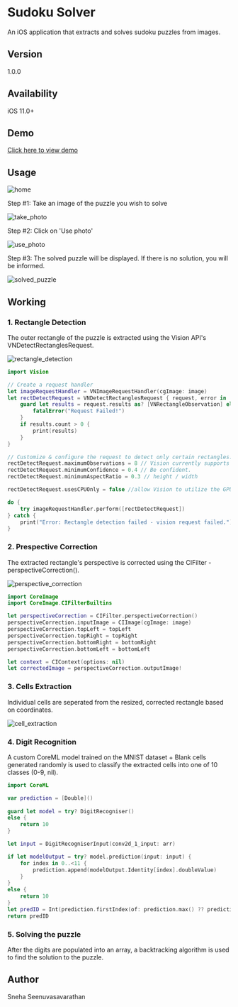 # Sudoku Solver

An iOS application that extracts and solves sudoku puzzles from images.

## Version 

1.0.0

## Availability

iOS 11.0+

## Demo

[Click here to view demo](https://youtu.be/5tjhwkz-fkw)

## Usage

![home](https://github.com/SnehaSeenuvasavarathan/sudokusolver/blob/main/images/home.png)

Step #1: Take an image of the puzzle you wish to solve

![take_photo](https://github.com/SnehaSeenuvasavarathan/sudokusolver/blob/main/images/take_photo.png)

Step #2: Click on 'Use photo'

![use_photo](https://github.com/SnehaSeenuvasavarathan/sudokusolver/blob/main/images/use_photo.png)

Step #3: The solved puzzle will be displayed. If there is no solution, you will be informed.

![solved_puzzle](https://github.com/SnehaSeenuvasavarathan/sudokusolver/blob/main/images/solved_puzzle.png)

## Working

### 1. Rectangle Detection

The outer rectangle of the puzzle is extracted using the Vision API's VNDetectRectanglesRequest.

![rectangle_detection](https://github.com/SnehaSeenuvasavarathan/sudokusolver/blob/main/images/rectangle_detection.png)

```swift
import Vision

// Create a request handler
let imageRequestHandler = VNImageRequestHandler(cgImage: image)
let rectDetectRequest = VNDetectRectanglesRequest { request, error in
    guard let results = request.results as? [VNRectangleObservation] else {
        fatalError("Request Failed!")
    }
    if results.count > 0 {
        print(results)
    }
}

// Customize & configure the request to detect only certain rectangles.
rectDetectRequest.maximumObservations = 8 // Vision currently supports up to 16.
rectDetectRequest.minimumConfidence = 0.4 // Be confident.
rectDetectRequest.minimumAspectRatio = 0.3 // height / width

rectDetectRequest.usesCPUOnly = false //allow Vision to utilize the GPU

do {
    try imageRequestHandler.perform([rectDetectRequest])
} catch {
    print("Error: Rectangle detection failed - vision request failed.")
}
```

### 2. Prespective Correction

The extracted rectangle's perspective is corrected using the CIFilter - perspectiveCorrection().

![perspective_correction](https://github.com/SnehaSeenuvasavarathan/sudokusolver/blob/main/images/perspective_correction.png)

```swift
import CoreImage
import CoreImage.CIFilterBuiltins

let perspectiveCorrection = CIFilter.perspectiveCorrection()
perspectiveCorrection.inputImage = CIImage(cgImage: image)
perspectiveCorrection.topLeft = topLeft
perspectiveCorrection.topRight = topRight
perspectiveCorrection.bottomRight = bottomRight
perspectiveCorrection.bottomLeft = bottomLeft

let context = CIContext(options: nil)
let correctedImage = perspectiveCorrection.outputImage!
```

### 3. Cells Extraction

Individual cells are seperated from the resized, corrected rectangle based on coordinates.

![cell_extraction](https://github.com/SnehaSeenuvasavarathan/sudokusolver/blob/main/images/cell_extraction.png)

### 4. Digit Recognition

A custom CoreML model trained on the MNIST dataset + Blank cells generated randomly is used to classify the extracted cells into one of 10 classes (0-9, nil).

```swift
import CoreML

var prediction = [Double]()
    
guard let model = try? DigitRecogniser()
else {
    return 10
}

let input = DigitRecogniserInput(conv2d_1_input: arr)

if let modelOutput = try? model.prediction(input: input) {
    for index in 0..<11 {
        prediction.append(modelOutput.Identity[index].doubleValue)
    }
}
else {
    return 10
}
let predID = Int(prediction.firstIndex(of: prediction.max() ?? prediction[9]) ?? 10)
return predID
```

### 5. Solving the puzzle

After the digits are populated into an array, a backtracking algorithm is used to find the solution to the puzzle.

## Author

Sneha Seenuvasavarathan
